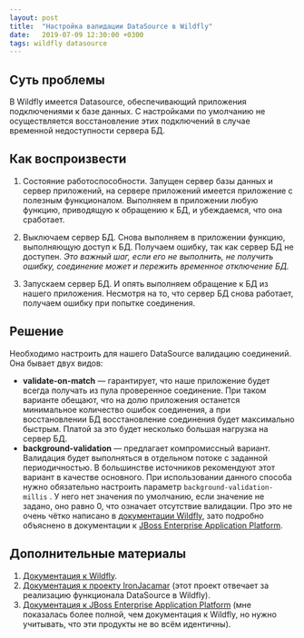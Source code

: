 ```yaml
---
layout: post
title:  "Настройка валидации DataSource в Wildfly"
date:   2019-07-09 12:30:00 +0300
tags: wildfly datasource
---
```


## Суть проблемы

В Wildfly имеется Datasource, обеспечивающий приложения подключениями к базе данных. С настройками по умолчанию не осуществляется восстановление этих подключений в случае временной недоступности сервера БД.

## Как воспроизвести

1. Состояние работоспособности. Запущен сервер базы данных и сервер приложений, на сервере приложений имеется приложение с полезным функционалом. Выполняем в приложении любую функцию, приводящую к обращению к БД, и убеждаемся, что она сработает.

2. Выключаем сервер БД. Снова выполняем в приложении функцию, выполняющую доступ к БД. Получаем ошибку, так как сервер БД не доступен. *Это важный шаг, если его не выполнить, не получить ошибку, соединение может и пережить временное отключение БД.*

3. Запускаем сервер БД. И опять выполняем обращение к БД из нашего приложения. Несмотря на то, что сервер БД снова работает, получаем ошибку при попытке соединения.

## Решение

Необходимо настроить для нашего DataSource валидацию соединений. Она бывает двух видов:

* **validate-on-match** — гарантирует, что наше приложение будет всегда получать из пула проверенное соединение. При таком варианте обещают, что на долю приложения останется минимальное количество ошибок соединения, а при восстановлении БД восстановление соединения будет максимально быстрым. Платой за это будет несколько большая нагрузка на сервер БД.
* **background-validation** — предлагает компромиссный вариант. Валидация будет выполняться в отдельном потоке с заданной периодичностью. В большинстве источников рекомендуют этот вариант в качестве основного.
  При использовании данного способа нужно обязательно настроить параметр `background-validation-millis` . У него нет значения по умолчанию, если значение не задано, оно равно 0, что означает отсутствие валидации. Про это не очень чётко написано в [документации Wildfly](<https://docs.wildfly.org/12/Admin_Guide.html#datasource-definitions>), зато подробно объяснено в документации к [JBoss Enterprise Application Platform](<https://access.redhat.com/documentation/en-us/red_hat_jboss_enterprise_application_platform/7.2/html/configuration_guide/datasource_management#configure_database_connection_validation_settings>).

## Дополнительные материалы

1. [Документация к Wildfly](<https://docs.wildfly.org/17/Admin_Guide.html#datasource-definitions>).
2. [Документация к проекту IronJacamar](<http://www.ironjacamar.org/doc/userguide/1.2/en-US/html/ch05.html#deployingds_descriptor>) (этот проект отвечает за реализацию функционала DataSource в Wildfly).
3. [Документация к JBoss Enterprise Application Platform](<https://access.redhat.com/documentation/en-us/red_hat_jboss_enterprise_application_platform/7.2/html/configuration_guide/datasource_management#configure_database_connection_validation_settings>) (мне показалась более полной, чем документация к Wildfly, но нужно учитывать, что эти продукты не во всём идентичны).

